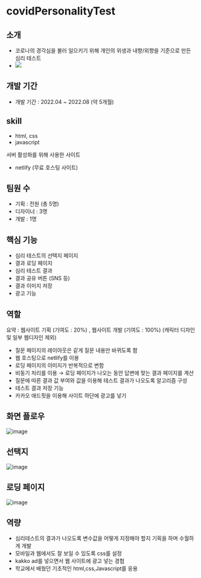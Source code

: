 # covidPersonalityTest

## 소개
- 코로나의 경각심을 불러 일으키기 위해 개인의 위생과 내향/외향을 기준으로 만든 심리 테스트
- ![](https://axexcovidpersonalitytest.netlify.app/)

## 개발 기간
- 개발 기간 : 2022.04 ~ 2022.08 (약 5개월)

## skill
- html, css
- javascript

서버 활성화를 위해 사용한 사이트
- netlify (무료 호스팅 사이트)

## 팀원 수
- 기획 : 전원 (총 5명)
- 디자이너 : 3명
- 개발 : 1명

## 핵심 기능
- 심리 테스트의 선택지 페이지
- 결과 로딩 페이지
- 심리 테스트 결과
- 결과 공유 버튼 (SNS 등)
- 결과 이미지 저장
- 광고 기능

## 역할
요약 : 웹사이트 기획 (기여도 : 20%) , 웹사이트 개발 (기여도 : 100%) (캐릭터 디자인 및 일부 웹디자인 제외)

- 질문 페이지의 레이아웃은 같게 질문 내용만 바뀌도록 함
- 웹 호스팅으로 netlify를 이용
- 로딩 페이지의 이미지가 반복적으로 변함
- 비동기 처리를 이용 → 로딩 페이지가 나오는 동안 답변에 맞는 결과 페이지를 계산
- 질문에 따른 결과 값 부여와 값을 이용해 테스트 결과가 나오도록 알고리즘 구성
- 테스트 결과 저장 기능
- 카카오 애드핏을 이용해 사이트 하단에 광고를 넣기

## 화면 플로우
![image](https://github.com/EunSung98/covidPersonalityTest/assets/77737044/a6f2dde0-4e7a-4adb-9538-bd688419791e)

## 선택지
![image](https://github.com/EunSung98/covidPersonalityTest/assets/77737044/34a8ddee-dbac-4a5b-a9bf-143594a7a031)

## 로딩 페이지
![image](https://github.com/EunSung98/covidPersonalityTest/assets/77737044/ab4d5993-912a-40e9-afb5-3cc8e25fa99f)

## 역량
- 심리테스트의 결과가 나오도록 변수값을 어떻게 지정해야 할지 기획을 하며 수월하게 개발
- 모바일과 웹에서도 잘 보일 수 있도록 css를 설정
- kakko ad를 넣으면서 웹 사이트에 광고 넣는 경험
- 학교에서 배웠던 기초적인 html,css,Javascript를 응용


